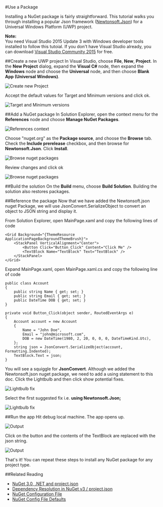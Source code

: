 #Use a Package

Installing a NuGet package is fairly straightforward. This tutorial walks you through installing a popular Json framework ([Newtonsoft.Json](https://www.nuget.org/packages/Newtonsoft.Json/)) for a Universal Windows Platform (UWP) project. 

<div class="block-callout-info">
	<strong>Note:</strong><br>
	You need Visual Studio 2015 Update 3 with Windows developer tools installed to follow this tutoial. If you don't have Visual Studio already, you can download <a href="https://developer.microsoft.com/en-us/windows/downloads">Visual Studio Community 2015</a> for free. 
</div>

##Create a new UWP project
In Visual Studio, choose **File**, **New**, **Project**. In the **New Project** dialog, expand the **Visual C#** node, then expand the **Windows** node and choose the **Universal** node, and then choose **Blank App (Universal Windows)**.

![Create new Project](/images/ConsumeNugetSample/01.PNG)


Accept the default values for Target and Minimum versions and click ok.

![Target and Minimum versions](/images/ConsumeNugetSample/02.PNG)


##Add a NuGet package
In Solution Explorer, open the context menu for the **References** node and choose **Manage NuGet Packages**.

![References context](/images/ConsumeNugetSample/03.PNG)


Choose "nuget.org" as the **Package source**, and choose the **Browse** tab. Check the **Include prerelease** checkbox, and then browse for **Newtonsoft.Json**. Click **Install**. 

![Browse nuget packages](/images/ConsumeNugetSample/04.PNG)


Review changes and click ok

![Browse nuget packages](/images/ConsumeNugetSample/05.PNG)



##Build the solution
On the **Build** menu, choose **Build Solution**. Building the solution also restores packages.



##Reference the package
Now that we have added the Newtonsoft.json nuget Package, we will use JsonConvert.SerializeObject to convert an object to JSON string and display it.


From Solution Explorer, open MainPage.xaml and copy the following lines of code

	<Grid Background="{ThemeResource ApplicationPageBackgroundThemeBrush}">
		<StackPanel VerticalAlignment="Center">
			<Button Click="Button_Click" Content="Click Me" />
			<TextBlock Name="TextBlock" Text="TextBlock" />
		</StackPanel>
	</Grid>


Expand MainPage.xaml, open MainPage.xaml.cs and copy the following line of code

	public class Account
    {
        public string Name { get; set; }
        public string Email { get; set; }
        public DateTime DOB { get; set; }
    }

    private void Button_Click(object sender, RoutedEventArgs e)
    {
        Account account = new Account
        {
            Name = "John Doe",
            Email = "john@microsoft.com",
            DOB = new DateTime(1980, 2, 20, 0, 0, 0, DateTimeKind.Utc),
        };
        string json = JsonConvert.SerializeObject(account, Formatting.Indented);
        TextBlock.Text = json;
    }
 
   
You will see a squiggle for **JsonConvert**. Although we added the Newtonsoft.json nuget package, we need to add a using statement to this doc. Click the Lightbulb and then click show potential fixes.

![Lightbulb fix](/images/ConsumeNugetSample/06.PNG)


Select the first suggested fix i.e. <b>using Newtonsoft.Json;</b>

![Lightbulb fix](/images/ConsumeNugetSample/07.PNG)



##Run the app
Hit debug local machine. The app opens up.

![Output](/images/ConsumeNugetSample/08.PNG)


Click on the button and the contents of the TextBlock are replaced with the json string.

![Output](/images/ConsumeNugetSample/09.PNG)


That's it!
You can repeat these steps to install any NuGet package for any project type.


##Related Reading
* [NuGet 3.0, .NET and project.json](/ndocs/consume-packages/projectjson-intro)
* [Dependency Resolution in NuGet v3 / project.json](/ndocs/consume-packages/projectjson-dependency)
* [NuGet Configuration File](/ndocs/consume-packages/nuget-config-file-overview)
* [NuGet Config File Defaults](/ndocs/consume-packages/nuget-config-file-defaults)
